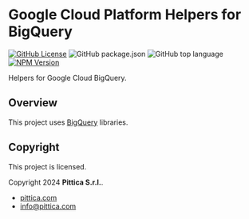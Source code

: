# Google Cloud Platform Helpers for BigQuery

[![GitHub License](https://img.shields.io/github/license/pittica/google-bigquery-helpers)](https://github.com/pittica/google-bigquery-helpers/tree/main?tab=Apache-2.0-1-ov-file#readme)
![GitHub package.json](https://img.shields.io/github/package-json/version/pittica/google-bigquery-helpers)
![GitHub top language](https://img.shields.io/github/languages/top/pittica/google-bigquery-helpers)
[![NPM Version](https://img.shields.io/npm/v/%40pittica%2Fgoogle-bigquery-helpers)](https://www.npmjs.com/package/@pittica/google-bigquery-helpers)

Helpers for Google Cloud BigQuery.

## Overview

This project uses [BigQuery](https://cloud.google.com/bigquery/docs) libraries.

## Copyright

This project is licensed.

Copyright 2024 **Pittica S.r.l.**.

- [pittica.com](https://pittica.com)
- [info@pittica.com](mailto:info@pittica.com)
